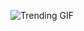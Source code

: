 
<!-- GIF_SECTION -->
![Trending GIF](https://media4.giphy.com/media/v1.Y2lkPThiYjIxNzcyYm5vdjV0aDE1MmdxY2FyYWc4MHlrcGl5eTZjMW5qMTJuajhlMHUxaCZlcD12MV9naWZzX3NlYXJjaCZjdD1n/An7V0fylHZKGYd7dxw/giphy.gif)
<!-- END_GIF_SECTION -->
